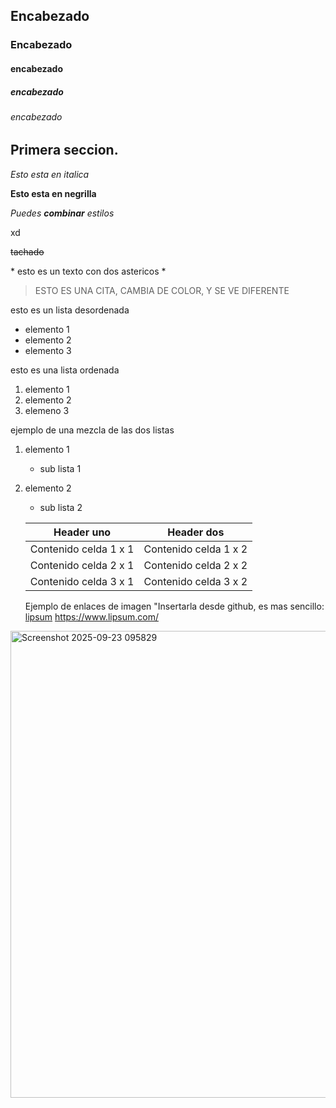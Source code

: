 ## Encabezado
### Encabezado
#### encabezado 
##### encabezado 
###### encabezado

## Primera seccion.
 
 *Esto esta en italica*

 **Esto esta en negrilla**

 *Puedes **combinar** estilos*
  
  xd

~~tachado~~

\* esto es un texto con dos astericos \*

> ESTO ES UNA CITA, CAMBIA DE COLOR, Y SE VE DIFERENTE

esto es un lista desordenada 

* elemento 1
* elemento 2
* elemento 3

esto es una lista ordenada

1. elemento 1
2. elemento 2
3. elemeno 3

ejemplo de una mezcla de las dos listas 

1. elemento 1
    * sub lista 1
2. elemento 2
    * sub lista 2

    

    | Header uno | Header dos |
    | ---------- | ---------- |
    | Contenido celda 1 x 1 | Contenido celda 1 x 2 |
    | Contenido celda 2 x 1 | Contenido celda 2 x 2 |
    | Contenido celda 3 x 1 | Contenido celda 3 x 2 |

    Ejemplo de enlaces de imagen
    "Insertarla desde github, es mas sencillo:
    [lipsum](https://www.lipsum.com/)
    <https://www.lipsum.com/>

<img width="1381" height="747" alt="Screenshot 2025-09-23 095829" src="https://github.com/user-attachments/assets/1ab9e5b0-9aac-49e5-8ed8-12e5a2943f97" />
<img src="https://github.com/user-attachments/assets/1ab9e5b0-9aac-49e5-8ed8-12e5a2943f97" width="100>

